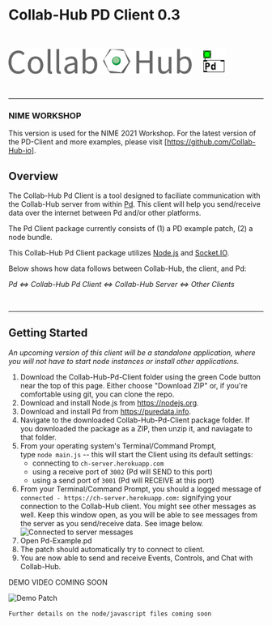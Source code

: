 # Collab-Hub PD Client 0.3

<br/>

<img src="./img/CH-Title.png" alt="Collab-Hub Logo" height="50"/> &nbsp; &nbsp; <img src="./img/Pd-Logo.png" alt="Pd Logo" height="50"/>

<br/>

---
### NIME WORKSHOP
This version is used for the NIME 2021 Workshop. For the latest version of the PD-Client and more examples, please visit [https://github.com/Collab-Hub-io].

## Overview

The Collab-Hub Pd Client is a tool designed to faciliate communication with the Collab-Hub server from within [Pd](https://puredata.info). This client will help you send/receive data over the internet between Pd and/or other platforms.

The Pd Client package currently consists of (1) a PD example patch, (2) a node bundle. 

This Collab-Hub Pd Client package utilizes [Node.js](https://nodejs.org) and [Socket.IO](https://socket.io). 

Below shows how data follows between Collab-Hub, the client, and Pd:

*Pd <=> Collab-Hub Pd Client <=> Collab-Hub Server <=> Other Clients*

<br/>

---

## Getting Started

*An upcoming version of this client will be a standalone application, where you will not have to start node instances or install other applications.*

1. Download the Collab-Hub-Pd-Client folder using the green Code button near the top of this page. Either choose "Download ZIP" or, if you're comfortable using git, you can clone the repo.
2. Download and install Node.js from https://nodejs.org.
3. Download and install Pd from https://puredata.info.
4. Navigate to the downloaded Collab-Hub-Pd-Client package folder. If you downloaded the package as a ZIP, then unzip it, and naviagate to that folder.
5. From your operating system's Terminal/Command Prompt, <br/>
type ```node main.js``` -- this will start the Client using its default settings: 
   - connecting to ```ch-server.herokuapp.com```
   - using a receive port of ```3002``` (Pd will SEND to this port)
   - using a send port of ```3001``` (Pd will RECEIVE at this port)
7. From your Terminal/Command Prompt, you should a logged message of <br />
   ``` connected - https://ch-server.herokuapp.com: ```
   signifying your connection to the Collab-Hub client. You might see other messages as well. Keep this window open, as you will be able to see messages from the server as you send/receive data. See image below.
   <img src="./img/for-readme/Pd-Client-Connection.png" alt="Connected to server messages">
8. Open Pd-Example.pd
9. The patch should automatically try to connect to client.
10. You are now able to send and receive Events, Controls, and Chat with Collab-Hub.
    

DEMO VIDEO COMING SOON

<img src="./img/for-readme/PD-Example.png" alt="Demo Patch" height="500"/>

<br/>

```
Further details on the node/javascript files coming soon
```
